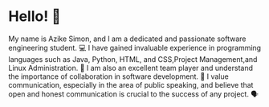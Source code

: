 # Hello! 👋
My name is Azike Simon, and I am a dedicated and passionate software engineering student. 💻 I have gained invaluable experience in programming languages such as Java, Python, HTML, and CSS,Project Management,and Linux Administration. 🚀 I am also an excellent team player and understand the importance of collaboration in software development. 👥 I value communication, especially in the area of public speaking, and believe that open and honest communication is crucial to the success of any project. 🗣️
